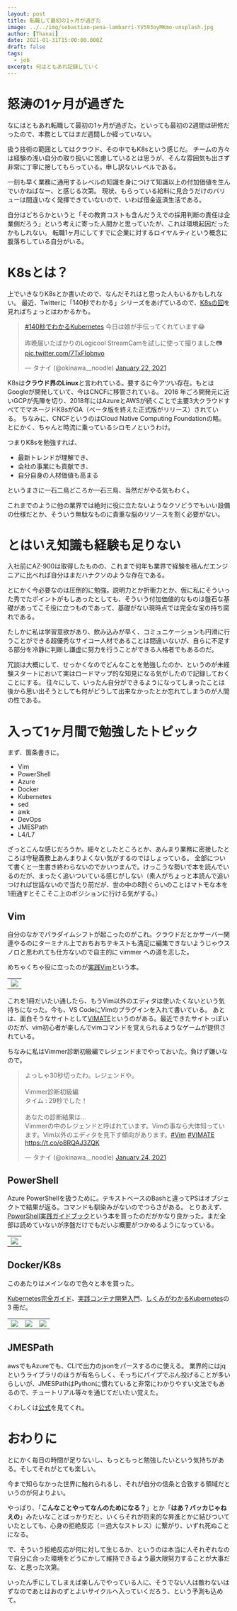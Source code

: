 ```yaml
---
layout: post
title: 転職して最初の1ヶ月が過ぎた
image: ../../img/sebastian-pena-lambarri-YV593oyMKmo-unsplash.jpg
author: [Thanai]
date: 2021-01-31T15:00:00.000Z
draft: false
tags:
  - job
excerpt: 何はともあれ記録していく
---
```


<!-- prettier-ignore-start -->

# 怒涛の1ヶ月が過ぎた

なにはともあれ転職して最初の1ヶ月が過ぎた。といっても最初の2週間は研修だったので、本務としてはまだ週間しか経っていない。

扱う技術の範囲としてはクラウド、その中でもK8sという感じだ。
チームの方々は経験の浅い自分の取り扱いに苦慮しているとは思うが、そんな雰囲気も出さず非常に丁寧に接してもらっている。申し訳ないレベルである。

一刻も早く業務に通用するレベルの知識を身につけて知識以上の付加価値を生んでいかねばなー、と感じる次第。
現状、もらっている給料に見合うだけのバリューは間違いなく発揮できていないので、いわば借金返済生活である。

自分はどちらかというと「その教育コストも含んだうえでの採用判断の責任は企業側だろう」という考えに寄った人間かと思っていたが、これは環境起因だったかもしれない。
転職1ヶ月にしてすでに企業に対するロイヤルティという概念に腹落ちしている自分がいる。

# K8sとは？

上でいきなりK8sとか書いたので、なんだそれはと思った人もいるかもしれない。
最近、Twitterに「140秒でわかる」シリーズをあげているので、[K8sの回](https://twitter.com/okinawa__noodle/status/1352407276108214273?s=20)を見ればちょっとはわかるかも。

<blockquote class="twitter-tweet"><p lang="ja" dir="ltr"><a href="https://twitter.com/hashtag/140%E7%A7%92%E3%81%A7%E3%82%8F%E3%81%8B%E3%82%8BKubernetes?src=hash&amp;ref_src=twsrc%5Etfw">#140秒でわかるKubernetes</a> 今日は娘が手伝ってくれています😂<br><br>昨晩届いたばかりのLogicool StreamCamを試しに使って撮りました📷 <a href="https://t.co/7TxFIobnvo">pic.twitter.com/7TxFIobnvo</a></p>&mdash; タナイ (@okinawa__noodle) <a href="https://twitter.com/okinawa__noodle/status/1352407276108214273?ref_src=twsrc%5Etfw">January 22, 2021</a></blockquote> 

K8sは**クラウド界のLinux**と言われている。要するに今アツい存在。もとはGoogleが開発していて、今はCNCFに移管されている。
2016 年ごろ開発元に近いGCPが先陣を切り、2018年にはAzureとAWSが続くことで主要3大クラウドすべてでマネージドK8sがGA（ベータ版を終えた正式版がリリース）されている。
ちなみに、CNCFというのはCloud Native Computing Foundationの略。とにかく、ちゃんと時流に乗っているシロモノというわけ。

つまりK8sを勉強すれば、

- 最新トレンドが理解でき、
- 会社の事業にも貢献でき、
- 自分自身の人材価値も高まる

というまさに一石二鳥どころか一石三鳥、当然だがやる気もわく。

これまでのように他の業界では絶対に役に立たないようなクソどうでもいい設備の仕様だとか、そういう無駄なものに貴重な脳のリソースを割く必要がない。

# とはいえ知識も経験も足りない

入社前にAZ-900は取得したものの、これまで何年も業界で経験を積んだエンジニアに比べれば自分はまだハナクソのような存在である。

とにかく今必要なのは圧倒的に勉強。説明力とか折衝力とか、仮に私にそういった秀でたポイントがもしあったとしても、そういう付加価値的なものは盤石な基礎があってこそ役に立つものであって、基礎がない現時点では完全な宝の持ち腐れである。

たしかに私は学習意欲があり、飲み込みが早く、コミュニケーションも円滑に行うことができる超優秀なサイコー人材であることは間違いないが、自らに不足する部分を冷静に判断し謙虚に努力を行うことができる人格者でもあるのだ。

冗談は大概にして、せっかくなのでどんなことを勉強したのか、というのが未経験スタートにおいて実はロードマップ的な知見になる気がしたので記録しておくことにする。
往々にして、いったん自分ができるようになってしまったことは後から思い出そうとしても何がどうして出来なかったとか忘れてしまうのが人間の性である。

# 入って1ヶ月間で勉強したトピック

まず、箇条書きに。

- Vim
- PowerShell
- Azure
- Docker
- Kubernetes
- sed
- awk
- DevOps
- JMESPath
- L4/L7

ざっとこんな感じだろうか。細々としたところとか、あんまり業務に密接したところは守秘義務上あんまりよくない気がするのではしょっている。
全部について書くと一生書き終わらないのでかいつまんで。けっこうな勢いで本を読んでいるのだが、まったく追いついている感じがしない（素人がちょっと本読んで追いつければ世話ないので当たり前だが、世の中の8割ぐらいのことはマトモな本を1冊通すとそこそこ上のポジションに行ける気がする。）

## Vim

自分のなかでパラダイムシフトが起こったのがこれ。クラウドだとかサーバー関連やるのにターミナル上でおちおちテキストも満足に編集できないようじゃウスノロと思われても仕方ないので自主的に vimmer への道を志した。

めちゃくちゃ役に立ったのが[実践Vim](https://amzn.to/36tpyia)という本。

<table><tr><td style="border:0px;">
    <a href="https://amzn.to/36tpyia" target="_blank"><img src="//ws-fe.amazon-adsystem.com/widgets/q?_encoding=UTF8&ASIN=B00HWLJI3U&Format=_SL160_&ID=AsinImage&MarketPlace=JP&ServiceVersion=20070822&WS=1&tag=dev00d-22&language=ja_JP" ></a>
</td></tr></table>

これを1冊だいたい通したら、もうVim以外のエディタは使いたくないという気持ちになった。今も、VS CodeにVimのプラグインを入れて書いている。
あとは、面白そうなサイトとして[VIMATE](https://vimate.jp/)というのがある。最近できたサイトっぽいのだが、vim初心者が楽しんでvimコマンドを覚えられるようなゲームが提供されている。

ちなみに私はVimmer診断初級編でレジェンドまでやっておいた。負けず嫌いなので。

<blockquote class="twitter-tweet"><p lang="ja" dir="ltr">よっしゃ30秒切ったわ。レジェンドや。<br><br>Vimmer診断初級編<br>タイム : 29秒でした！<br><br>あなたの診断結果は...<br>Vimmerの中のレジェンドと呼ばれています。Vimの事なら大体知っています。Vim以外のエディタを見下す傾向があります。<a href="https://twitter.com/hashtag/Vim?src=hash&amp;ref_src=twsrc%5Etfw">#Vim</a> <a href="https://twitter.com/hashtag/VIMATE?src=hash&amp;ref_src=twsrc%5Etfw">#VIMATE</a><br> <a href="https://t.co/o8RQAJ3ZQK">https://t.co/o8RQAJ3ZQK</a></p>&mdash; タナイ (@okinawa__noodle) <a href="https://twitter.com/okinawa__noodle/status/1353366337628770304?ref_src=twsrc%5Etfw">January 24, 2021</a></blockquote> 

## PowerShell

Azure PowerShellを扱うために。テキストベースのBashと違ってPSはオブジェクトで結果が返る。コマンドも馴染みがないのでつらさがある。
とりあえず、[PowerShell実践ガイドブック](https://amzn.to/3aj7xnF)という本を買ったのだがかなり良かった。まだ全部は読めていないが序盤だけでもだいぶ概要がつかめるようになっている。


<table><tr><td style="border:0px;">
    <a href="https://amzn.to/3aj7xnF" target="_blank"><img src="//ws-fe.amazon-adsystem.com/widgets/q?_encoding=UTF8&ASIN=B07D73G2X7&Format=_SL160_&ID=AsinImage&MarketPlace=JP&ServiceVersion=20070822&WS=1&tag=dev00d-22&language=ja_JP" ></a>
</td></tr></table>

## Docker/K8s

このあたりはメインなので色々と本を買った。

[Kubernetes完全ガイド](https://amzn.to/3ahyxUJ)、[実践コンテナ開発入門](https://amzn.to/2MaZUrF)、[しくみがわかるKubernetes](https://amzn.to/2Mcf5kp)の 3 冊だ。

<table><tr>
  <td style="border:0px;">
    <a href="https://amzn.to/3ahyxUJ" target="_blank"><img src="//ws-fe.amazon-adsystem.com/widgets/q?_encoding=UTF8&ASIN=B08FZX8PYW&Format=_SL160_&ID=AsinImage&MarketPlace=JP&ServiceVersion=20070822&WS=1&tag=dev00d-22&language=ja_JP" ></a>
  </td>
  <td style="border:0px;">
    <a href="https://amzn.to/2MaZUrF" target="_blank"><img src="//ws-fe.amazon-adsystem.com/widgets/q?_encoding=UTF8&ASIN=B07GP1Q3VT&Format=_SL160_&ID=AsinImage&MarketPlace=JP&ServiceVersion=20070822&WS=1&tag=dev00d-22&language=ja_JP" ></a>
  </td>
  <td style="border:0px;">
    <a href="https://amzn.to/2Mcf5kp" target="_blank"><img src="//ws-fe.amazon-adsystem.com/widgets/q?_encoding=UTF8&ASIN=B07L94XGPY&Format=_SL160_&ID=AsinImage&MarketPlace=JP&ServiceVersion=20070822&WS=1&tag=dev00d-22&language=ja_JP" ></a>
  </td>
</tr></table>

## JMESPath

awsでもAzureでも、CLIで出力のjsonをパースするのに使える。
業界的にはjqというライブラリのほうが有名らしく、そっちにパイプでぶん投げることが多いらしいが、JMESPathはPythonに慣れていると非常にわかりやすい文法でもあるので、チュートリアル等々を通じてだいたい覚えた。

くわしくは[公式](https://jmespath.org/tutorial.html)を見てくれ。

# おわりに

とにかく毎日の時間が足りないし、もっともっと勉強したいという気持ちがある。そしてそれがとても楽しい。

今まで知らなかった世界に触れられるし、それが自分の信条と合致する領域だというのが何よりよい。

やっぱり、「**こんなことやってなんのためになる？**」とか「**はあ？バッカじゃねえの**」みたいなことばっかりだと、いくらそれが将来的な昇進とかに結びついていたとしても、心身の拒絶反応（＝過大なストレス）に繋がり、いずれ死ぬことになる。

で、そういう拒絶反応が何に対して生じるか、というのは本当に人それぞれなので自分に合った環境をどうにかして維持できるよう最大限努力することが大事だな、と思った次第。

いったん手にしてしまえば楽しんでやっている人に、そうでない人は敵わないはずなのであとはおのずとよいサイクルへ入っていくだろう、という予測も込めて。
<!-- prettier-ignore-end -->
